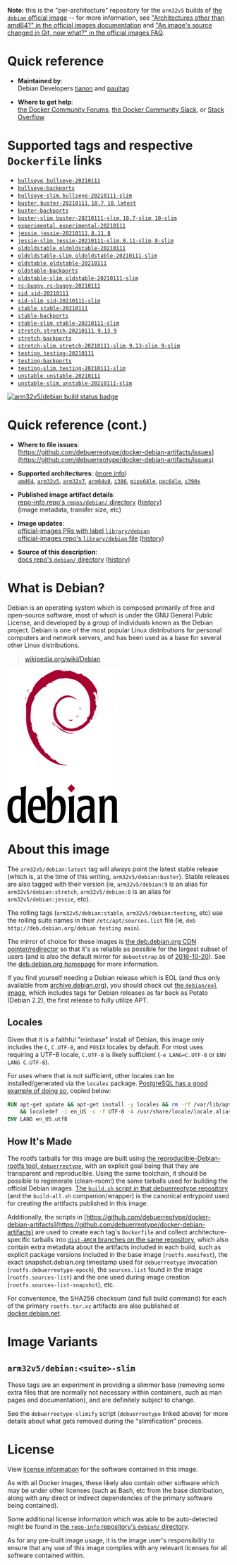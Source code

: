 <!--

********************************************************************************

WARNING:

    DO NOT EDIT "debian/README.md"

    IT IS AUTO-GENERATED

    (from the other files in "debian/" combined with a set of templates)

********************************************************************************

-->

**Note:** this is the "per-architecture" repository for the `arm32v5` builds of [the `debian` official image](https://hub.docker.com/_/debian) -- for more information, see ["Architectures other than amd64?" in the official images documentation](https://github.com/docker-library/official-images#architectures-other-than-amd64) and ["An image's source changed in Git, now what?" in the official images FAQ](https://github.com/docker-library/faq#an-images-source-changed-in-git-now-what).

# Quick reference

-	**Maintained by**:  
	Debian Developers [tianon](https://qa.debian.org/developer.php?login=tianon) and [paultag](https://qa.debian.org/developer.php?login=paultag)

-	**Where to get help**:  
	[the Docker Community Forums](https://forums.docker.com/), [the Docker Community Slack](https://dockr.ly/slack), or [Stack Overflow](https://stackoverflow.com/search?tab=newest&q=docker)

# Supported tags and respective `Dockerfile` links

-	[`bullseye`, `bullseye-20210111`](https://github.com/debuerreotype/docker-debian-artifacts/blob/6d839d09c7226ad51a1affcd703e742d1602c443/bullseye/Dockerfile)
-	[`bullseye-backports`](https://github.com/debuerreotype/docker-debian-artifacts/blob/6d839d09c7226ad51a1affcd703e742d1602c443/bullseye/backports/Dockerfile)
-	[`bullseye-slim`, `bullseye-20210111-slim`](https://github.com/debuerreotype/docker-debian-artifacts/blob/6d839d09c7226ad51a1affcd703e742d1602c443/bullseye/slim/Dockerfile)
-	[`buster`, `buster-20210111`, `10.7`, `10`, `latest`](https://github.com/debuerreotype/docker-debian-artifacts/blob/6d839d09c7226ad51a1affcd703e742d1602c443/buster/Dockerfile)
-	[`buster-backports`](https://github.com/debuerreotype/docker-debian-artifacts/blob/6d839d09c7226ad51a1affcd703e742d1602c443/buster/backports/Dockerfile)
-	[`buster-slim`, `buster-20210111-slim`, `10.7-slim`, `10-slim`](https://github.com/debuerreotype/docker-debian-artifacts/blob/6d839d09c7226ad51a1affcd703e742d1602c443/buster/slim/Dockerfile)
-	[`experimental`, `experimental-20210111`](https://github.com/debuerreotype/docker-debian-artifacts/blob/6d839d09c7226ad51a1affcd703e742d1602c443/experimental/Dockerfile)
-	[`jessie`, `jessie-20210111`, `8.11`, `8`](https://github.com/debuerreotype/docker-debian-artifacts/blob/6d839d09c7226ad51a1affcd703e742d1602c443/jessie/Dockerfile)
-	[`jessie-slim`, `jessie-20210111-slim`, `8.11-slim`, `8-slim`](https://github.com/debuerreotype/docker-debian-artifacts/blob/6d839d09c7226ad51a1affcd703e742d1602c443/jessie/slim/Dockerfile)
-	[`oldoldstable`, `oldoldstable-20210111`](https://github.com/debuerreotype/docker-debian-artifacts/blob/6d839d09c7226ad51a1affcd703e742d1602c443/oldoldstable/Dockerfile)
-	[`oldoldstable-slim`, `oldoldstable-20210111-slim`](https://github.com/debuerreotype/docker-debian-artifacts/blob/6d839d09c7226ad51a1affcd703e742d1602c443/oldoldstable/slim/Dockerfile)
-	[`oldstable`, `oldstable-20210111`](https://github.com/debuerreotype/docker-debian-artifacts/blob/6d839d09c7226ad51a1affcd703e742d1602c443/oldstable/Dockerfile)
-	[`oldstable-backports`](https://github.com/debuerreotype/docker-debian-artifacts/blob/6d839d09c7226ad51a1affcd703e742d1602c443/oldstable/backports/Dockerfile)
-	[`oldstable-slim`, `oldstable-20210111-slim`](https://github.com/debuerreotype/docker-debian-artifacts/blob/6d839d09c7226ad51a1affcd703e742d1602c443/oldstable/slim/Dockerfile)
-	[`rc-buggy`, `rc-buggy-20210111`](https://github.com/debuerreotype/docker-debian-artifacts/blob/6d839d09c7226ad51a1affcd703e742d1602c443/rc-buggy/Dockerfile)
-	[`sid`, `sid-20210111`](https://github.com/debuerreotype/docker-debian-artifacts/blob/6d839d09c7226ad51a1affcd703e742d1602c443/sid/Dockerfile)
-	[`sid-slim`, `sid-20210111-slim`](https://github.com/debuerreotype/docker-debian-artifacts/blob/6d839d09c7226ad51a1affcd703e742d1602c443/sid/slim/Dockerfile)
-	[`stable`, `stable-20210111`](https://github.com/debuerreotype/docker-debian-artifacts/blob/6d839d09c7226ad51a1affcd703e742d1602c443/stable/Dockerfile)
-	[`stable-backports`](https://github.com/debuerreotype/docker-debian-artifacts/blob/6d839d09c7226ad51a1affcd703e742d1602c443/stable/backports/Dockerfile)
-	[`stable-slim`, `stable-20210111-slim`](https://github.com/debuerreotype/docker-debian-artifacts/blob/6d839d09c7226ad51a1affcd703e742d1602c443/stable/slim/Dockerfile)
-	[`stretch`, `stretch-20210111`, `9.13`, `9`](https://github.com/debuerreotype/docker-debian-artifacts/blob/6d839d09c7226ad51a1affcd703e742d1602c443/stretch/Dockerfile)
-	[`stretch-backports`](https://github.com/debuerreotype/docker-debian-artifacts/blob/6d839d09c7226ad51a1affcd703e742d1602c443/stretch/backports/Dockerfile)
-	[`stretch-slim`, `stretch-20210111-slim`, `9.13-slim`, `9-slim`](https://github.com/debuerreotype/docker-debian-artifacts/blob/6d839d09c7226ad51a1affcd703e742d1602c443/stretch/slim/Dockerfile)
-	[`testing`, `testing-20210111`](https://github.com/debuerreotype/docker-debian-artifacts/blob/6d839d09c7226ad51a1affcd703e742d1602c443/testing/Dockerfile)
-	[`testing-backports`](https://github.com/debuerreotype/docker-debian-artifacts/blob/6d839d09c7226ad51a1affcd703e742d1602c443/testing/backports/Dockerfile)
-	[`testing-slim`, `testing-20210111-slim`](https://github.com/debuerreotype/docker-debian-artifacts/blob/6d839d09c7226ad51a1affcd703e742d1602c443/testing/slim/Dockerfile)
-	[`unstable`, `unstable-20210111`](https://github.com/debuerreotype/docker-debian-artifacts/blob/6d839d09c7226ad51a1affcd703e742d1602c443/unstable/Dockerfile)
-	[`unstable-slim`, `unstable-20210111-slim`](https://github.com/debuerreotype/docker-debian-artifacts/blob/6d839d09c7226ad51a1affcd703e742d1602c443/unstable/slim/Dockerfile)

[![arm32v5/debian build status badge](https://img.shields.io/jenkins/s/https/doi-janky.infosiftr.net/job/multiarch/job/arm32v5/job/debian.svg?label=arm32v5/debian%20%20build%20job)](https://doi-janky.infosiftr.net/job/multiarch/job/arm32v5/job/debian/)

# Quick reference (cont.)

-	**Where to file issues**:  
	[https://github.com/debuerreotype/docker-debian-artifacts/issues](https://github.com/debuerreotype/docker-debian-artifacts/issues)

-	**Supported architectures**: ([more info](https://github.com/docker-library/official-images#architectures-other-than-amd64))  
	[`amd64`](https://hub.docker.com/r/amd64/debian/), [`arm32v5`](https://hub.docker.com/r/arm32v5/debian/), [`arm32v7`](https://hub.docker.com/r/arm32v7/debian/), [`arm64v8`](https://hub.docker.com/r/arm64v8/debian/), [`i386`](https://hub.docker.com/r/i386/debian/), [`mips64le`](https://hub.docker.com/r/mips64le/debian/), [`ppc64le`](https://hub.docker.com/r/ppc64le/debian/), [`s390x`](https://hub.docker.com/r/s390x/debian/)

-	**Published image artifact details**:  
	[repo-info repo's `repos/debian/` directory](https://github.com/docker-library/repo-info/blob/master/repos/debian) ([history](https://github.com/docker-library/repo-info/commits/master/repos/debian))  
	(image metadata, transfer size, etc)

-	**Image updates**:  
	[official-images PRs with label `library/debian`](https://github.com/docker-library/official-images/pulls?q=label%3Alibrary%2Fdebian)  
	[official-images repo's `library/debian` file](https://github.com/docker-library/official-images/blob/master/library/debian) ([history](https://github.com/docker-library/official-images/commits/master/library/debian))

-	**Source of this description**:  
	[docs repo's `debian/` directory](https://github.com/docker-library/docs/tree/master/debian) ([history](https://github.com/docker-library/docs/commits/master/debian))

# What is Debian?

Debian is an operating system which is composed primarily of free and open-source software, most of which is under the GNU General Public License, and developed by a group of individuals known as the Debian project. Debian is one of the most popular Linux distributions for personal computers and network servers, and has been used as a base for several other Linux distributions.

> [wikipedia.org/wiki/Debian](https://en.wikipedia.org/wiki/Debian)

![logo](https://raw.githubusercontent.com/docker-library/docs/b449be7df57e9ed9086bb5821bfb5d6cdc5d67a4/debian/logo.png)

# About this image

The `arm32v5/debian:latest` tag will always point the latest stable release (which is, at the time of this writing, `arm32v5/debian:buster`). Stable releases are also tagged with their version (ie, `arm32v5/debian:9` is an alias for `arm32v5/debian:stretch`, `arm32v5/debian:8` is an alias for `arm32v5/debian:jessie`, etc).

The rolling tags (`arm32v5/debian:stable`, `arm32v5/debian:testing`, etc) use the rolling suite names in their `/etc/apt/sources.list` file (ie, `deb http://deb.debian.org/debian testing main`).

The mirror of choice for these images is [the deb.debian.org CDN pointer/redirector](https://deb.debian.org) so that it's as reliable as possible for the largest subset of users (and is also the default mirror for `debootstrap` as of [2016-10-20](https://anonscm.debian.org/cgit/d-i/debootstrap.git/commit/?id=9e8bc60ad1ccf3a25ce7890526b70059f3e770de)). See the [deb.debian.org homepage](https://deb.debian.org) for more information.

If you find yourself needing a Debian release which is EOL (and thus only available from [archive.debian.org](http://archive.debian.org)), you should check out [the `debian/eol` image](https://hub.docker.com/r/debian/eol/), which includes tags for Debian releases as far back as Potato (Debian 2.2), the first release to fully utilize APT.

## Locales

Given that it is a faithful "minbase" install of Debian, this image only includes the `C`, `C.UTF-8`, and `POSIX` locales by default. For most uses requiring a UTF-8 locale, `C.UTF-8` is likely sufficient (`-e LANG=C.UTF-8` or `ENV LANG C.UTF-8`).

For uses where that is not sufficient, other locales can be installed/generated via the `locales` package. [PostgreSQL has a good example of doing so](https://github.com/docker-library/postgres/blob/69bc540ecfffecce72d49fa7e4a46680350037f9/9.6/Dockerfile#L21-L24), copied below:

```dockerfile
RUN apt-get update && apt-get install -y locales && rm -rf /var/lib/apt/lists/* \
	&& localedef -i en_US -c -f UTF-8 -A /usr/share/locale/locale.alias en_US.UTF-8
ENV LANG en_US.utf8
```

## How It's Made

The rootfs tarballs for this image are built using [the reproducible-Debian-rootfs tool, `debuerreotype`](https://github.com/debuerreotype/debuerreotype), with an explicit goal being that they are transparent and reproducible. Using the same toolchain, it should be possible to regenerate (clean-room!) the same tarballs used for building the official Debian images. [The `build.sh` script in that debuerreotype repository](https://github.com/debuerreotype/debuerreotype/blob/master/build.sh) (and the `build-all.sh` companion/wrapper) is the canonical entrypoint used for creating the artifacts published in this image.

Additionally, the scripts in [https://github.com/debuerreotype/docker-debian-artifacts](https://github.com/debuerreotype/docker-debian-artifacts) are used to create each tag's `Dockerfile` and collect architecture-specific tarballs into [`dist-ARCH` branches on the same repository](https://github.com/debuerreotype/docker-debian-artifacts/branches), which also contain extra metadata about the artifacts included in each build, such as explicit package versions included in the base image (`rootfs.manifest`), the exact snapshot.debian.org timestamp used for `debuerreotype` invocation (`rootfs.debuerreotype-epoch`), the `sources.list` found in the image (`rootfs.sources-list`) and the one used during image creation (`rootfs.sources-list-snapshot`), etc.

For convenience, the SHA256 checksum (and full build command) for each of the primary `rootfs.tar.xz` artifacts are also published at [docker.debian.net](https://docker.debian.net/).

# Image Variants

## `arm32v5/debian:<suite>-slim`

These tags are an experiment in providing a slimmer base (removing some extra files that are normally not necessary within containers, such as man pages and documentation), and are definitely subject to change.

See the `debuerreotype-slimify` script (`debuerreotype` linked above) for more details about what gets removed during the "slimification" process.

# License

View [license information](https://www.debian.org/social_contract#guidelines) for the software contained in this image.

As with all Docker images, these likely also contain other software which may be under other licenses (such as Bash, etc from the base distribution, along with any direct or indirect dependencies of the primary software being contained).

Some additional license information which was able to be auto-detected might be found in [the `repo-info` repository's `debian/` directory](https://github.com/docker-library/repo-info/tree/master/repos/debian).

As for any pre-built image usage, it is the image user's responsibility to ensure that any use of this image complies with any relevant licenses for all software contained within.
